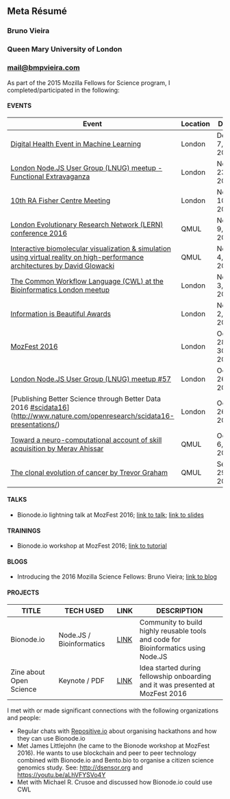 ## Meta Résumé

### Bruno Vieira
### Queen Mary University of London
### mail@bmpvieira.com

As part of the 2015 Mozilla Fellows for Science program, I completed/participated in the following:

#### EVENTS

Event | Location | Date | Role
----- | -------- | ---- | -----
[Digital Health Event in Machine Learning](http://innovatemedtec.com/events/digital-health-event-in-machine-learning/tab_speakers) | London | Dec 7, 2016 | Attendee
[London Node.JS User Group (LNUG) meetup - Functional Extravaganza](https://www.meetup.com/london-nodejs/events/231423559/) | London | Nov 23, 2016 | Attendee
[10th RA Fisher Centre Meeting](https://www.eventbrite.co.uk/e/10th-ra-fisher-centre-meeting-tickets-28249725690) | London | Nov 10, 2016 | Attendee
[London Evolutionary Research Network (LERN) conference 2016](https://londonevolution.org/2016/10/13/lern-conference-2016/) | QMUL | Nov 9, 2016 | Speaker
[Interactive biomolecular visualization & simulation using virtual reality on high-performance architectures by David Glowacki](https://goo.gl/photos/jhsrNHkxFL96VF9o6) | QMUL | Nov 4, 2016 | Attendee
[The Common Workflow Language (CWL) at the Bioinformatics London meetup](https://www.meetup.com/Bioinformatics-London/events/234989393/) | London | Nov 3, 2016 | Attendee
[Information is Beautiful Awards](http://www.informationisbeautifulawards.com/awards/2016) | London | Nov 2, 2016 | Attendee
[MozFest 2016](https://mozillafestival.org) | London | Oct 28-30, 2016 | Speaker
[London Node.JS User Group (LNUG) meetup #57](http://www.meetup.com/london-nodejs/events/231423549/) | London | Oct 26, 2016 | Attendee
[Publishing Better Science through Better Data 2016 [#scidata16](https://twitter.com/#scidata16)](http://www.nature.com/openresearch/scidata16-presentations/) | London | Oct 26, 2016 | Attendee
[Toward a neuro-computational account of skill acquisition by Merav Ahissar](https://goo.gl/photos/ve5UTmdVo3JWKkXQ6) | QMUL | Oct 6, 2016 | Attendee
[The clonal evolution of cancer by Trevor Graham](https://goo.gl/photos/oXAmXy6p8stGvTec6) | QMUL | Sep 29, 2016 | Attendee


#### TALKS
* Bionode.io lightning talk at MozFest 2016; [link to talk](https://youtu.be/S4NP-wnWMss); [link to slides](https://github.com/bmpvieira/fellows-class-2016/tree/master/bruno/MozFest/lightning-talk)

#### TRAININGS
* Bionode.io workshop at MozFest 2016; [link to tutorial](http://try.bionode.io)

#### BLOGS
* Introducing the 2016 Mozilla Science Fellows: Bruno Vieira; [link to blog](https://science.mozilla.org/blog/intro-to-bruno)

#### PROJECTS
TITLE | TECH USED | LINK | DESCRIPTION
----- | --------- | ---- | ------------
Bionode.io | Node.JS / Bioinformatics | [LINK](http://bionode.io) | Community to build highly reusable tools and code for Bioinformatics using Node.JS
Zine about Open Science | Keynote / PDF  | [LINK](https://github.com/bmpvieira/fellows-class-2016/tree/master/bruno/Zine) | Idea started during fellowship onboarding and it was presented at MozFest 2016

I met with or made significant connections with the following organizations and people:

* Regular chats with [Repositive.io](http://repositive.io) about organising hackathons and how they can use Bionode.io
* Met James Littlejohn (he came to the Bionode workshop at MozFest 2016). He wants to use blockchain and peer to peer technology combined with Bionode.io and Bento.bio to organise a citizen science genomics study. See: http://dsensor.org and https://youtu.be/aLhVFYSVo4Y
* Met with Michael R. Crusoe and discussed how Bionode.io could use CWL

